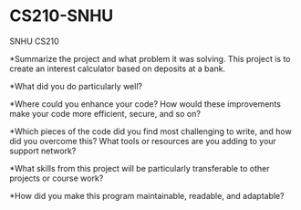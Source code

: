 # CS210-SNHU
SNHU CS210

*Summarize the project and what problem it was solving.
  This project is to create an interest calculator based on deposits at a bank.

*What did you do particularly well?
  

*Where could you enhance your code? How would these improvements make your code more efficient, secure, and so on?

*Which pieces of the code did you find most challenging to write, and how did you overcome this? What tools or resources are you adding to your support network?

*What skills from this project will be particularly transferable to other projects or course work?

*How did you make this program maintainable, readable, and adaptable?
